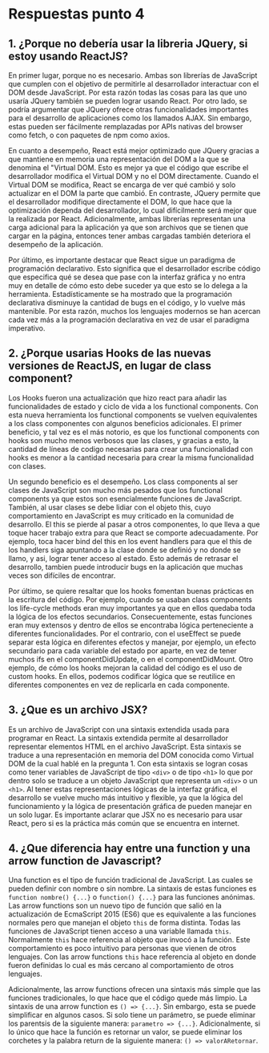 # Respuestas punto 4

## 1. ¿Porque no debería usar la libreria JQuery, si estoy usando ReactJS?

En primer lugar, porque no es necesario. Ambas son librerías de JavaScript que cumplen con el objetivo de permitirle al desarrollador interactuar con el DOM desde JavaScript. Por esta razón todas las cosas para las que uno usaría JQuery también se pueden lograr usando React. Por otro lado, se podría argumentar que JQuery ofrece otras funcionalidades importantes para el desarrollo de aplicaciones como los llamados AJAX. Sin embargo, estas pueden ser fácilmente remplazadas por APIs nativas del browser como fetch, o con paquetes de npm como axios.

En cuanto a desempeño, React está mejor optimizado que JQuery gracias a que mantiene en memoria una representación del DOM a la que se denomina el "Virtual DOM. Esto es mejor ya que el código que escribe el desarrollador modifica el Virtual DOM y no el DOM directamente. Cuando el Virtual DOM se modifica, React se encarga de ver qué cambió y solo actualizar en el DOM la parte que cambió. En contraste, JQuery permite que el desarrollador modifique directamente el DOM, lo que hace que la optimización dependa del desarrollador, lo cual difícilmente será mejor que la realizada por React. Adicionalmente, ambas librerías representan una carga adicional para la aplicación ya que son archivos que se tienen que cargar en la página, entonces tener ambas cargadas también deteriora el desempeño de la aplicación.

Por último, es importante destacar que React sigue un paradigma de programación declarativo. Esto significa que el desarrollador escribe código que especifica qué se desea que pase con la interfaz gráfica y no entra muy en detalle de cómo esto debe suceder ya que esto se lo delega a la herramienta. Estadísticamente se ha mostrado que la programación declarativa disminuye la cantidad de bugs en el código, y lo vuelve más mantenible. Por esta razón, muchos los lenguajes modernos se han acercan cada vez más a la programación declarativa en vez de usar el paradigma imperativo.

## 2. ¿Porque usarias Hooks de las nuevas versiones de ReactJS, en lugar de class component?

Los Hooks fueron una actualización que hizo react para añadir las funcionalidades de estado y ciclo de vida a los functional components. Con esta nueva herramienta los functional components se vuelven equivalentes a los class componentes con algunos beneficios adicionales. El primer beneficio, y tal vez es el más notorio, es que los functional components con hooks son mucho menos verbosos que las clases, y gracias a esto, la cantidad de líneas de codigo necesarias para crear una funcionalidad con hooks es menor a la cantidad necesaria para crear la misma funcionalidad con clases.

Un segundo beneficio es el desempeño. Los class components al ser clases de JavaScript son mucho más pesados que los functional components ya que estos son esencialmente funciones de JavaScript.  También, al usar clases se debe lidiar con el objeto this, cuyo comportamiento en JavaScript es muy criticado en la comunidad de desarrollo. El this se pierde al pasar a otros componentes, lo que lleva a que toque hacer trabajo extra para que React se comporte adecuadamente. Por ejemplo, toca hacer bind del this en los event handlers para que el this de los handlers siga apuntando a la clase donde se definió y no donde se llamo, y asi, lograr tener acceso al estado. Esto además de retrasar el desarrollo, tambien puede introducir bugs en la aplicación que muchas veces son difíciles de encontrar.

Por último, se quiere resaltar que los hooks fomentan buenas prácticas en la escritura del código. Por ejemplo, cuando se usaban class components los life-cycle methods eran muy importantes ya que en ellos quedaba toda la lógica de los efectos secundarios. Consecuentemente, estas funciones eran muy extensos y dentro de ellos se encontraba lógica perteneciente a diferentes funcionalidades. Por el contrario, con el useEffect se puede separar esta lógica en diferentes efectos y manejar, por ejemplo, un efecto secundario para cada variable del estado por aparte, en vez de tener muchos ifs en el componentDidUpdate, o en el componentDidMount. Otro ejemplo, de cómo los hooks mejoran la calidad del código es el uso de custom hooks. En ellos, podemos codificar lógica que se reutilice en diferentes componentes en vez de replicarla en cada componente.

## 3. ¿Que es un archivo JSX?

Es un archivo de JavaScript con una sintaxis extendida usada para programar en React. La sintaxis extendida permite al desarrollador representar elementos HTML en el archivo JavaScript. Esta sintaxis se traduce a una representación en memoria del DOM conocida como Virtual DOM de la cual hablé en la pregunta 1. Con esta sintaxis se logran cosas como tener variables de JavaScript de tipo `<div>` o de tipo `<h1>` lo que por dentro solo se traduce a un objeto JavaScript que representa un `<div>` o un `<h1>`. Al tener estas representaciones lógicas de la interfaz gráfica, el desarrollo se vuelve mucho más intuitivo y flexible, ya que la lógica del funcionamiento y la lógica de presentación gráfica de pueden manejar en un solo lugar. Es importante aclarar que JSX no es necesario para usar React, pero si es la práctica más común que se encuentra en internet.

## 4. ¿Que diferencia hay entre una function y una arrow function de Javascript?
Una function es el tipo de función tradicional de JavaScript. Las cuales se pueden definir con nombre o sin nombre. La sintaxis de estas funciones es `function nombre() {...}` o `function() {...}` para las funciones anónimas. Las arrow functions son un nuevo tipo de función que salió en la actualización de EcmaScript 2015 (ES6) que es equivalente a las funciones normales pero que manejan el objeto `this` de forma distinta. Todas las funciones de JavaScript tienen acceso a una variable llamada `this`. Normalmente `this` hace referencia al objeto que invocó a la función. Este comportamiento es poco intuitivo para personas que vienen de otros lenguajes. Con las arrow functions `this` hace referencia al objeto en donde fueron definidas lo cual es más cercano al comportamiento de otros lenguajes.

Adicionalmente, las arrow functions ofrecen una sintaxis más simple que las funciones tradicionales, lo que hace que el código quede más limpio. La sintaxis de una arrow function es `() => {...}`. Sin embargo, esta se puede simplificar en algunos casos. Si solo tiene un parámetro, se puede eliminar los parentsis de la siguiente manera: `parametro => {...}`. Adicionalmente, si lo único que hace la función es retornar un valor, se puede eliminar los corchetes y la palabra return de la siguiente manera: `() => valorARetornar`.
